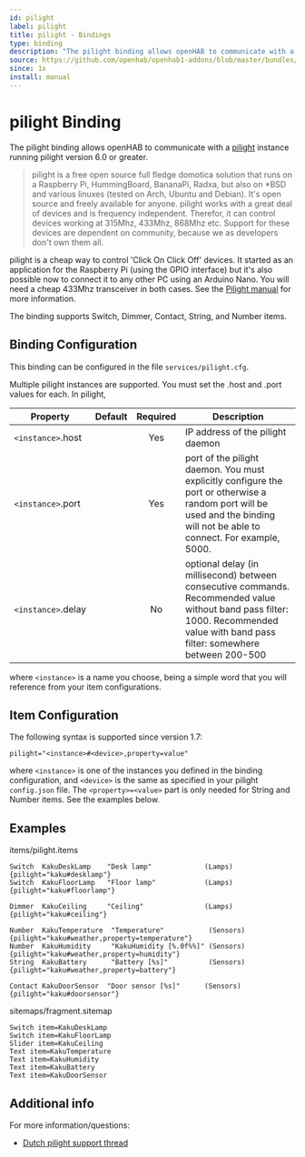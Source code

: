 ```yaml
---
id: pilight
label: pilight
title: pilight - Bindings
type: binding
description: "The pilight binding allows openHAB to communicate with a [pilight](http://www.pilight.org/) instance running pilight version 6.0 or greater."
source: https://github.com/openhab/openhab1-addons/blob/master/bundles/binding/org.openhab.binding.pilight/README.md
since: 1x
install: manual
---
```


<!-- Attention authors: Do not edit directly. Please add your changes to the appropriate source repository -->


# pilight Binding

The pilight binding allows openHAB to communicate with a [pilight](http://www.pilight.org/) instance running pilight version 6.0 or greater.

> pilight is a free open source full fledge domotica solution that runs on a Raspberry Pi, HummingBoard, BananaPi, Radxa, but also on *BSD and various linuxes (tested on Arch, Ubuntu and Debian). It's open source and freely available for anyone. pilight works with a great deal of devices and is frequency independent. Therefor, it can control devices working at 315Mhz, 433Mhz, 868Mhz etc. Support for these devices are dependent on community, because we as developers don't own them all.

pilight is a cheap way to control 'Click On Click Off' devices. It started as an application for the Raspberry Pi (using the GPIO interface) but it's also possible now to connect it to any other PC using an Arduino Nano. You will need a cheap 433Mhz transceiver in both cases. See the [Pilight manual](http://manual.pilight.org/en/electronics-wiring) for more information.

The binding supports Switch, Dimmer, Contact, String, and Number items.

## Binding Configuration

This binding can be configured in the file `services/pilight.cfg`.

Multiple pilight instances are supported. You must set the .host and .port values for each. In pilight, 

| Property | Default | Required | Description |
|----------|---------|:--------:|-------------|
| `<instance>`.host | |   Yes   | IP address of the pilight daemon |
| `<instance>`.port | |   Yes   | port of the pilight daemon. You must explicitly configure the port or otherwise a random port will be used and the binding will not be able to connect.   For example, 5000. |
| `<instance>`.delay | |  No    | optional delay (in millisecond) between consecutive commands.  Recommended value without band pass filter: 1000. Recommended value with band pass filter: somewhere between 200-500 |

where `<instance>` is a name you choose, being a simple word that you will reference from your item configurations.

## Item Configuration

The following syntax is supported since version 1.7:

```
pilight="<instance>#<device>,property=value"
```

where `<instance>` is one of the instances you defined in the binding configuration, and `<device>` is the same as specified in your pilight `config.json` file. The `<property>=<value>` part is only needed for String and Number items.  See the examples below.

## Examples

items/pilight.items

```
Switch  KakuDeskLamp    "Desk lamp"             (Lamps)         {pilight="kaku#desklamp"}
Switch  KakuFloorLamp   "Floor lamp"            (Lamps)         {pilight="kaku#floorlamp"}

Dimmer  KakuCeiling     "Ceiling"               (Lamps)         {pilight="kaku#ceiling"}

Number  KakuTemperature  "Temperature"           (Sensors)      {pilight="kaku#weather,property=temperature"}
Number  KakuHumidity     "KakuHumidity [%.0f%%]" (Sensors)      {pilight="kaku#weather,property=humidity"}
String  KakuBattery      "Battery [%s]"          (Sensors)      {pilight="kaku#weather,property=battery"}

Contact KakuDoorSensor  "Door sensor [%s]"      (Sensors)       {pilight="kaku#doorsensor"}
```

sitemaps/fragment.sitemap

```
Switch item=KakuDeskLamp
Switch item=KakuFloorLamp
Slider item=KakuCeiling
Text item=KakuTemperature
Text item=KakuHumidity
Text item=KakuBattery
Text item=KakuDoorSensor
```

## Additional info

For more information/questions:

- [Dutch pilight support thread](http://gathering.tweakers.net/forum/list_messages/1581828/4)

<DocPreviousVersions/>
<EditPageLink/>
